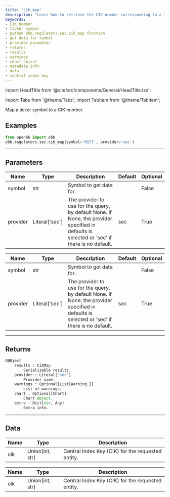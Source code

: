 ```yaml
---
title: "cik_map"
description: "Learn how to retrieve the CIK number corresponding to a ticker symbol  using the python obb.regulators.sec.cik_map function. Understand the available parameters,  return values, and data structure."
keywords:
- CIK number
- ticker symbol
- python obb.regulators.sec.cik_map function
- get data for symbol
- provider parameter
- returns
- results
- warnings
- chart object
- metadata info
- data
- central index key
---
```


import HeadTitle from '@site/src/components/General/HeadTitle.tsx';

<HeadTitle title="regulators/sec/cik_map - Reference | OpenBB Platform Docs" />

<!-- markdownlint-disable MD012 MD031 MD033 -->

import Tabs from '@theme/Tabs';
import TabItem from '@theme/TabItem';

Map a ticker symbol to a CIK number.


Examples
--------

```python
from openbb import obb
obb.regulators.sec.cik_map(symbol='MSFT', provider='sec')
```

---

## Parameters

<Tabs>

<TabItem value='standard' label='standard'>

| Name | Type | Description | Default | Optional |
| ---- | ---- | ----------- | ------- | -------- |
| symbol | str | Symbol to get data for. |  | False |
| provider | Literal['sec'] | The provider to use for the query, by default None. If None, the provider specified in defaults is selected or 'sec' if there is no default. | sec | True |
</TabItem>

<TabItem value='sec' label='sec'>

| Name | Type | Description | Default | Optional |
| ---- | ---- | ----------- | ------- | -------- |
| symbol | str | Symbol to get data for. |  | False |
| provider | Literal['sec'] | The provider to use for the query, by default None. If None, the provider specified in defaults is selected or 'sec' if there is no default. | sec | True |
</TabItem>

</Tabs>

---

## Returns

```python wordwrap
OBBject
    results : CikMap
        Serializable results.
    provider : Literal['sec']
        Provider name.
    warnings : Optional[List[Warning_]]
        List of warnings.
    chart : Optional[Chart]
        Chart object.
    extra : Dict[str, Any]
        Extra info.

```

---

## Data

<Tabs>

<TabItem value='standard' label='standard'>

| Name | Type | Description |
| ---- | ---- | ----------- |
| cik | Union[int, str] | Central Index Key (CIK) for the requested entity. |
</TabItem>

<TabItem value='sec' label='sec'>

| Name | Type | Description |
| ---- | ---- | ----------- |
| cik | Union[int, str] | Central Index Key (CIK) for the requested entity. |
</TabItem>

</Tabs>

